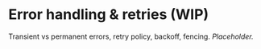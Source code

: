 # Error handling & retries (WIP)
Transient vs permanent errors, retry policy, backoff, fencing. _Placeholder._
